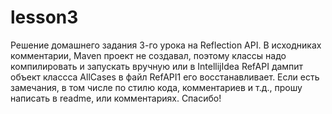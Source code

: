 # lesson3
Решение домашнего задания 3-го урока на Reflection API. В исходниках комментарии,
Maven проект не создавал, поэтому классы надо компилировать и запускать вручную или в
IntellijIdea RefAPI дампит объект классса AllCases в файл RefAPI1 его восстанавливает.
Если есть замечания, в том числе по стилю кода, комментариев и т.д., прошу написать в readme,
или комментариях.
Спасибо!
